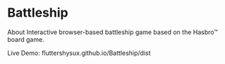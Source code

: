 # Battleship
About Interactive browser-based battleship game based on the Hasbro™ board game.

Live Demo: fluttershysux.github.io/Battleship/dist
